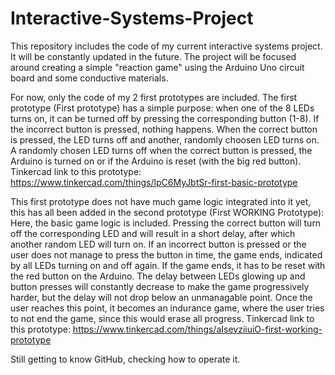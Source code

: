 # Interactive-Systems-Project

This repository includes the code of my current interactive systems project. It will be constantly updated in the future. The project will be focused around creating a simple "reaction game" using the Arduino Uno circuit board and some conductive materials.


For now, only the code of my 2 first prototypes are included. The first prototype (First prototype) has a simple purpose: when one of the 8 LEDs turns on, it can be turned off by pressing the corresponding button (1-8). If the incorrect button is pressed, nothing happens. When the correct button is pressed, the LED turns off and another, randomly choosen LED turns on. A randomly chosen LED turns off when the correct button is pressed, the Arduino is turned on or if the Arduino is reset (with the big red button).
Tinkercad link to this prototype: https://www.tinkercad.com/things/lpC6MyJbtSr-first-basic-prototype

This first prototype does not have much game logic integrated into it yet, this has all been added in the second prototype (First WORKING Prototype): Here, the basic game logic is included. Pressing the correct button will turn off the corresponding LED and will result in a short delay, after which another random LED will turn on. If an incorrect button is pressed or the user does not manage to press the button in time, the game ends, indicated by all LEDs turning on and off again. If the game ends, it has to be reset with the red button on the Arduino. The delay between LEDs glowing up and button presses will constantly decrease to make the game progressively harder, but the delay will not drop below an unmanagable point. Once the user reaches this point, it becomes an indurance game, where the user tries to not end the game, since this would erase all progress.
Tinkercad link to this prototype: https://www.tinkercad.com/things/aIsevziiuiO-first-working-prototype



Still getting to know GitHub, checking how to operate it.
